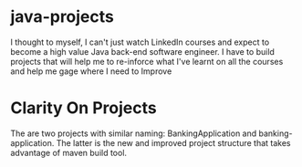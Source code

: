 # java-projects
I thought to myself, I can't just watch LinkedIn courses and expect to become a high value Java back-end software engineer. I have to build projects that will help me to re-inforce what I've learnt on all the courses and help me gage where I need to Improve 

# Clarity On Projects

The are two projects with similar naming: BankingApplication and banking-application. The latter is the new and improved project structure that takes advantage of maven build tool.  
